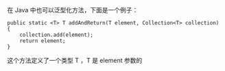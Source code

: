 在 Java 中也可以泛型化方法，下面是一个例子：

    public static <T> T addAndReturn(T element, Collection<T> collection) {
        collection.add(element);
        return element;
    }
    
这个方法定义了一个类型 T ，T 是 element 参数的    
